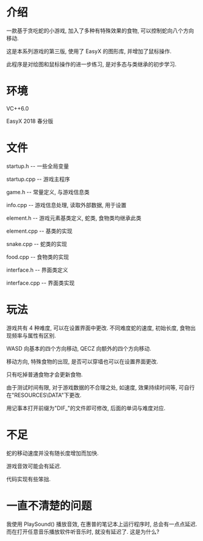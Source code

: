 # 介绍
  一款基于贪吃蛇的小游戏, 加入了多种有特殊效果的食物, 可以控制蛇向八个方向移动.
  
  这是本系列游戏的第三版, 使用了 EasyX 的图形库, 并增加了鼠标操作.
  
  此程序是对绘图和鼠标操作的进一步练习, 是对多态与类继承的初步学习.

# 环境
  VC++6.0
  
  EasyX 2018 春分版

# 文件
  startup.h -- 一些全局变量
  
  startup.cpp -- 游戏主程序
  
  game.h -- 常量定义, 与游戏信息类
  
  info.cpp -- 游戏信息处理, 读取外部数据, 用于设置
  
  element.h -- 游戏元素基类定义, 蛇类, 食物类均继承此类
  
  element.cpp -- 基类的实现
  
  snake.cpp -- 蛇类的实现
  
  food.cpp -- 食物类的实现
  
  interface.h -- 界面类定义
  
  interface.cpp -- 界面类实现

# 玩法
  游戏共有 4 种难度, 可以在设置界面中更改. 不同难度蛇的速度, 初始长度, 食物出现频率与属性有区别.
  
  WASD 向基本的四个方向移动, QECZ 向额外的四个方向移动.
  
  移动方向, 特殊食物的出现, 是否可以穿墙也可以在设置界面更改.
  
  只有吃掉普通食物才会更新食物.
  
  由于测试时间有限, 对于游戏数据的不合理之处, 如速度, 效果持续时间等, 可自行在"RESOURCES\DATA"下更改.
  
  用记事本打开前缀为"DIF_"的文件即可修改, 后面的单词与难度对应.
# 不足
  蛇的移动速度并没有随长度增加而加快.
  
  游戏音效可能会有延迟.
  
  代码实现有些笨拙.

# 一直不清楚的问题
  我使用 PlaySound() 播放音效, 在惠普的笔记本上运行程序时, 总会有一点点延迟. 而在打开任意音乐播放软件听音乐时, 就没有延迟了. 这是为什么?
